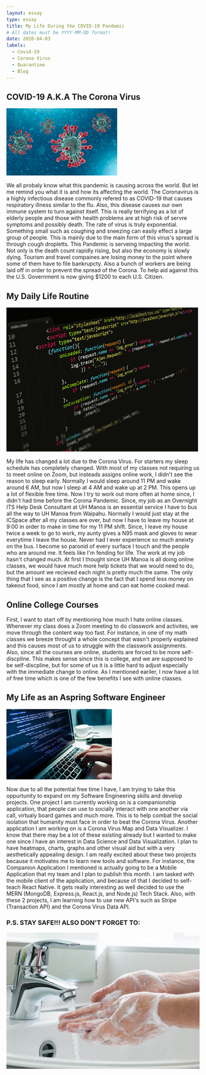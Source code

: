```yaml
---
layout: essay
type: essay
title: My Life During the COVID-19 Pandemic
# All dates must be YYYY-MM-DD format!
date: 2020-04-03
labels:
  - Covid-19
  - Corona Virus
  - Quarantine
  - Blog
---
```



## COVID-19 A.K.A The Corona Virus
<img class="ui huge centered rounded image" src="../images/corona.jpg">

We all probaly know what this pandemic is causing across the world. But let me remind you what it is and how its affecting the world. The Coronavirus is a highly infectious disease commonly refered to as COVID-19 that causes respiratory illness similar to the flu. Also, this disease causes our own immune system to turn against itself. This is really terrifying as a lot of elderly people and those with health problems are at high risk of servre symptoms and possibly death. The rate of virus is truly exponential. Something small such as coughing and sneezing can easily effect a large group of people. This is mainly due to the main form of this virus's spread is through cough dropletts. This Pandemic is serveing impacting the world. Not only is the death count rapidly rising, but also the economy is slowly dying. Tourism and travel compaines are losing money to the point where some of them have to file bankrupcty.  Also a bunch of workers are being laid off in order to prevent the spread of the Corona. To help aid against this the U.S. Government is now giving $1200 to each U.S. Citizen.  

## My Daily Life Routine

<img class="ui huge centered rounded image" src="../images/js.jpg">

My life has changed a lot due to the Corona Virus. For starters my sleep schedule has completely changed. With most of my classes not requiring us to meet online on Zoom, but insteads assigns online work, I didn't see the reason to sleep early. Normally I would sleep around 11 PM and wake around 6 AM, but now I sleep at 4 AM and wake up at 2 PM. This opens up a lot of flexible free time. Now I try to work out more often at home since, I didn't had time before the Corona Pandemic. Since, my job as an Overnight ITS Help Desk Consultant at UH Manoa is an essential service I have to bus all the way to UH Manoa from Waipahu. Normally I would just stay at the ICSpace after all my classes are over, but now I have to leave my house at 9:00 in order to make in time for my 11 PM shift. Since, I leave my house twice a week to go to work, my aunty gives a N95 mask and gloves to wear everytime I leave the house. Never had I ever experience so much aneixty on the bus. I become so paronid of every surface I touch and the people who are around me. It feels like I'm fending for life. The work at my job hasn't changed much. At first I thought since UH Manoa is all doing online classes, we would have much more help tickets that we would need to do, but the amount we recieved each night is pretty much the same. The only thing that I see as a positive change is the fact that I spend less money on takeout food, since I am mostly at home and can eat home cooked meal.

## Online College Courses
First, I want to start off by mentioning how much I hate online classes. Whenever my class does a Zoom meeting to do classwork and activites, we move through the content way too fast. For instance, in one of my math classes we breeze throught a whole concept that wasn't properly explained and this causes most of us to struggle with the classwork assignments. Also, since all the courses are online, students are forced to be more self-discpline. This makes sense since this is college, and we are supposed to be self-discpline, but for some of us it is a little hard to adjust especially with the immediate change to online. As I mentioned eariler, I now have a lot of free time which is one of the few benefits I see with online classes. 

## My Life as an Aspring Software Engineer

<img class="ui huge centered rounded image" src="../images/softwareengineer.jpg">

Now due to all the potential free time I have, I am trying to take this oppurtunity to expand on my Software Engineering skills and develop projects. One project I am currently working on is a companionship application, that people can use to socially interact with one another via call, virtualy board games and much more. This is to help combat the social isolation that humanity must face in order to beat the Corona Virus. Another application I am working on is a Corona Virus Map and Data Visualizer. I know that there may be a lot of these existing already but I wanted to make one since I have an interest in Data Science and Data Visualization. I plan to have heatmaps, charts, graphs and other visual aid but with a very aesthetically appealing design. I am really excited about these two projects because it motivates me to learn new tools and software. For instance, the Companion Application I mentioned is actually going to be a Mobile Application that my team and I plan to publish this month. I am tasked with the mobile client of the application, and because of that I decided to self-teach React Native. It gets really interesting as well decided to use the MERN (MongoDB, Express.js, React.js, and Node.js) Tech Stack. Also, with these 2 projects, I am learning how to use new API's such as Stripe (Transaction API) and the Corona Virus Data API. 
 

### P.S. STAY SAFE!!! ALSO DON'T FORGET TO:

<img class="ui huge centered rounded image" src="../images/washyourhand.jpg">

